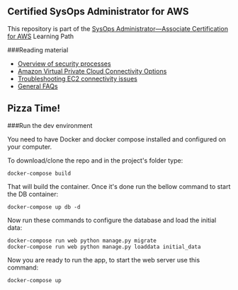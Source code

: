 Certified SysOps Administrator for AWS
-----------------------------

This repository is part of the [SysOps Administrator—Associate Certification for AWS](https://cloudacademy.com/learning-paths/aws-sysops-7/) Learning Path

###Reading material

  - [Overview of security processes](http://d0.awsstatic.com/whitepapers/Security/AWS%20Security%20Whitepaper.pdf)
  - [Amazon Virtual Private Cloud Connectivity Options](http://media.amazonwebservices.com/AWS_Amazon_VPC_Connectivity_Options.pdf)
  - [Troubleshooting EC2 connectivity issues](https://aws.amazon.com/premiumsupport/knowledge-center/linux-credentials-error/)
  - [General FAQs](https://aws.amazon.com/premiumsupport/knowledge-center/)

Pizza Time!
---------------

###Run the dev environment

You need to have Docker and docker compose installed and configured on your computer.

To download/clone the repo and in the project's folder type:

```
docker-compose build
```

That will build the container. Once it's done run the bellow command to start the DB container:

```
docker-compose up db -d
```

Now run these commands to configure the database and load the initial data:

```
docker-compose run web python manage.py migrate
docker-compose run web python manage.py loaddata initial_data
```

Now you are ready to run the app, to start the web server use this command:

```
docker-compose up
```
